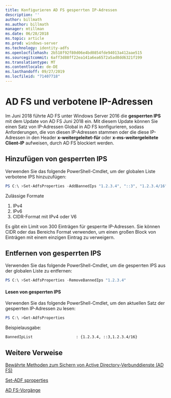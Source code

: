 ```yaml
---
title: Konfigurieren AD FS gesperrten IP-Adressen
description: ''
author: billmath
ms.author: billmath
manager: mtillman
ms.date: 06/28/2018
ms.topic: article
ms.prod: windows-server
ms.technology: identity-adfs
ms.openlocfilehash: 2b518f92f80d06e4bd0854fde94013a412aae515
ms.sourcegitcommit: 6aff3d88ff22ea141a6ea6572a5ad8dd6321f199
ms.translationtype: MT
ms.contentlocale: de-DE
ms.lasthandoff: 09/27/2019
ms.locfileid: "71407718"
---
```

# <a name="ad-fs-and-banned-ip-addresses"></a>AD FS und verbotene IP-Adressen


Im Juni 2018 führte AD FS unter Windows Server 2016 die **gesperrten IPS** mit dem Update von AD FS Juni 2018 ein.  Mit diesem Update können Sie einen Satz von IP-Adressen Global in AD FS konfigurieren, sodass Anforderungen, die von diesen IP-Adressen stammen oder die diese IP-Adressen in den Header **x-weitergeleitet-für** oder **x-ms-weitergeleitete Client-IP** aufweisen, durch AD FS blockiert werden.

## <a name="adding-banned-ips"></a>Hinzufügen von gesperrten IPS
Verwenden Sie das folgende PowerShell-Cmdlet, um der globalen Liste verbotene IPS hinzuzufügen:

``` powershell
PS C:\ >Set-AdfsProperties -AddBannedIps "1.2.3.4", "::3", "1.2.3.4/16"
```

Zulässige Formate

1.  IPv4
2.  IPv6
3.  CIDR-Format mit IPv4 oder V6

Es gibt ein Limit von 300 Einträgen für gesperrte IP-Adressen. Sie können CIDR oder das Bereichs Format verwenden, um einen großen Block von Einträgen mit einem einzigen Eintrag zu verweigern.

## <a name="removing-banned-ips"></a>Entfernen von gesperrten IPS
Verwenden Sie das folgende PowerShell-Cmdlet, um die gesperrten IPS aus der globalen Liste zu entfernen:

``` powershell
PS C:\ >Set-AdfsProperties -RemoveBannedIps "1.2.3.4"
```

#### <a name="read-banned-ips"></a>Lesen von gesperrten IPS
Verwenden Sie das folgende PowerShell-Cmdlet, um den aktuellen Satz der gesperrten IP-Adressen zu lesen:

``` powershell
PS C:\ >Get-AdfsProperties 
```

Beispielausgabe:

```
BannedIpList                   : {1.2.3.4, ::3,1.2.3.4/16}
```



## <a name="additional-references"></a>Weitere Verweise  
[Bewährte Methoden zum Sichern von Active Directory-Verbunddienste (AD FS)](../../ad-fs/deployment/best-practices-securing-ad-fs.md)

[Set-ADF sproperties](https://technet.microsoft.com/itpro/powershell/windows/adfs/set-adfsproperties)

[AD FS-Vorgänge](../../ad-fs/AD-FS-2016-Operations.md)
